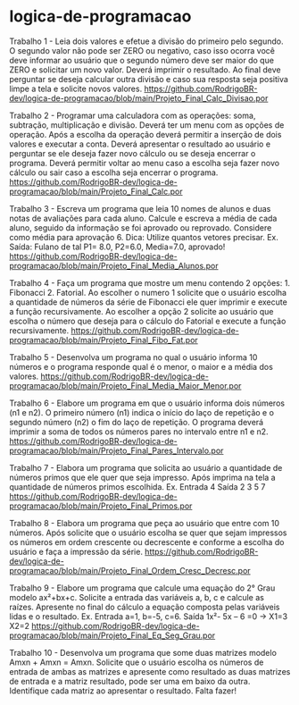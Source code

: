# logica-de-programacao

Trabalho  1 - Leia dois valores e efetue a divisão do primeiro pelo segundo. O segundo valor não pode ser ZERO
              ou negativo, caso isso ocorra você deve informar ao usuário que o segundo número deve ser maior
              do que ZERO e solicitar um novo valor. Deverá imprimir o resultado. Ao final deve perguntar se
              deseja calcular outra divisão e caso sua resposta seja positiva limpe a tela e solicite novos valores.
              https://github.com/RodrigoBR-dev/logica-de-programacao/blob/main/Projeto_Final_Calc_Divisao.por

Trabalho  2 - Programar uma calculadora com as operações: soma, subtração, multiplicação e divisão. Deverá ter
              um menu com as opções de operação. Após a escolha da operação deverá permitir a inserção de
              dois valores e executar a conta. Deverá apresentar o resultado ao usuário e perguntar se ele deseja
              fazer novo cálculo ou se deseja encerrar o programa. Deverá permitir voltar ao menu caso a escolha
              seja fazer novo cálculo ou sair caso a escolha seja encerrar o programa.
              https://github.com/RodrigoBR-dev/logica-de-programacao/blob/main/Projeto_Final_Calc.por

Trabalho  3 - Escreva um programa que leia 10 nomes de alunos e duas notas de avaliações para cada aluno.
              Calcule e escreva a média de cada aluno, seguido da informação se foi aprovado ou reprovado.
              Considere como média para aprovação 6. Dica: Utilize quantos vetores precisar. Ex. Saída: Fulano
              de tal P1= 8.0, P2=6.0, Media=7.0, aprovado!
              https://github.com/RodrigoBR-dev/logica-de-programacao/blob/main/Projeto_Final_Media_Alunos.por

Trabalho  4 - Faça um programa que mostre um menu contendo 2 opções: 1. Fibonacci 2. Fatorial. Ao escolher o
              numero 1 solicite que o usuário escolha a quantidade de números da série de Fibonacci ele quer
              imprimir e execute a função recursivamente. Ao escolher a opção 2 solicite ao usuário que escolha
              o número que deseja para o cálculo do Fatorial e execute a função recursivamente.
              https://github.com/RodrigoBR-dev/logica-de-programacao/blob/main/Projeto_Final_Fibo_Fat.por

Trabalho  5 - Desenvolva um programa no qual o usuário informa 10 números e o programa responde qual é o
              menor, o maior e a média dos valores.
              https://github.com/RodrigoBR-dev/logica-de-programacao/blob/main/Projeto_Final_Media_Maior_Menor.por

Trabalho  6 - Elabore um programa em que o usuário informa dois números (n1 e n2). O primeiro número (n1)
              indica o início do laço de repetição e o segundo número (n2) o fim do laço de repetição. O
              programa deverá imprimir a soma de todos os números pares no intervalo entre n1 e n2.
              https://github.com/RodrigoBR-dev/logica-de-programacao/blob/main/Projeto_Final_Pares_Intervalo.por

Trabalho  7 - Elabora um programa que solicita ao usuário a quantidade de números primos que ele quer que
              seja impresso. Após imprima na tela a quantidade de números primos escolhida. Ex. Entrada 4
              Saída 2 3 5 7
              https://github.com/RodrigoBR-dev/logica-de-programacao/blob/main/Projeto_Final_Primos.por

Trabalho  8 - Elabora um programa que peça ao usuário que entre com 10 números. Após solicite que o usuário
              escolha se quer que sejam impressos os números em ordem crescente ou decrescente e conforme
              a escolha do usuário e faça a impressão da série.
              https://github.com/RodrigoBR-dev/logica-de-programacao/blob/main/Projeto_Final_Ordem_Cresc_Decresc.por

Trabalho  9 - Elabore um programa que calcule uma equação do 2° Grau modelo ax²+bx+c. Solicite a entrada das
              variáveis a, b, c e calcule as raízes. Apresente no final do cálculo a equação composta pelas
              variáveis lidas e o resultado. Ex. Entrada a=1, b=-5, c=6. Saída 1x²- 5x – 6 =0 -> X1=3 X2=2
              https://github.com/RodrigoBR-dev/logica-de-programacao/blob/main/Projeto_Final_Eq_Seg_Grau.por

Trabalho 10 - Desenvolva um programa que some duas matrizes modelo Amxn + Amxn = Amxn. Solicite que o
              usuário escolha os números de entrada de ambas as matrizes e apresente como resultado as duas
              matrizes de entrada e a matriz resultado, pode ser uma em baixo da outra. Identifique cada matriz
              ao apresentar o resultado. 
              Falta fazer!
